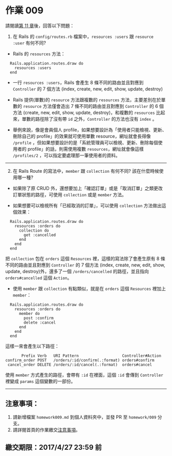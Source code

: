 # 作業 009

請閱讀[第 11 章](http://railsbook.tw/chapters/11-routes.html)後，回答以下問題：

1. 在 Rails 的 `config/routes.rb` 檔案中，`resources :users` 跟 `resource :user` 有何不同?

* Rails 的 `resources` 方法：

```
  Rails.application.routes.draw do
    resources :users
  end
```

* 一行 `resources :users`，Rails 會產生 8 條不同的路由並且對應到 `Controller` 的 7 個方法 (index, create, new, edit, show, update, destroy)

* Rails 提供(單數)的 `resource`  方法跟複數的 `resources` 方法，主要差別在於單數的 `resource` 方法僅會造出 7 條不同的路由並且對應到 `Controller` 的 6 個方法 (create, new, edit, show, update, destroy)，和複數的 `resources` 比起來，單數的路徑除了沒有帶 `id` 之外，`Controller` 的方法也沒有 `index` 。

* 舉例來說，像是會員個人 profile，如果想要設計為「使用者只能檢視、更新、刪除自己的 profile」的效果就可使用單數 resource，網址就會長得像 `/profile` ，但如果想要設計的是「系統管理員可以檢視、更新、刪除每個使用者的 profile」的話，則需使用複數 `resources`，網址就會像這樣 `/profiles/2` ，可以指定要處理那一筆使用者的資料。

-----
2. 在 Rails Route 的寫法中，`member` 跟 `collection` 有何不同? 該在什麼時候使用哪一種?

* 如果除了原 CRUD 外，還想要加上「確認訂單」或是「取消訂單」之類更改訂單狀態的路徑，可使用 `collection` 或是 `member` 方法。

* 如果想要可以檢視所有「已經取消的訂單」，可以使用 `collection` 方法做出這個效果：

```
  Rails.application.routes.draw do
    resources :orders do
      collection do
        get :cancelled
      end
    end
  end
```

把 `collection` 包在 `orders` 這個 `Resources` 裡，這樣的寫法除了會產生原有 8 條不同的路由並且對應到 `Controller` 的 7 個方法 (index, create, new, edit, show, update, destroy)外，還多了一個 `/orders/cancelled` 的路徑，並且指向 `orders#cancelled` 這個 `Action`。

* 使用 `member` 跟 `collection` 有點類似，就是在 `orders` 這個 `Resources` 裡加上 `member`：

```
  Rails.application.routes.draw do
    resources :orders do
      member do
        post :confirm
        delete :cancel
      end
    end
  end
```

這樣一來會產生以下路徑：

```
       Prefix Verb   URI Pattern                   Controller#Action
confirm_order POST   /orders/:id/confirm(.:format) orders#confirm
 cancel_order DELETE /orders/:id/cancel(.:format)  orders#cancel
```

使用 `member` 方式產生的路徑，會帶有 `:id` 在裡面，這個 `:id` 會傳到 `Controller` 裡變成 `params` 這個變數的一部份。

-----
## 注意事項：

1. 請新增檔案 `homework009.md` 到個人資料夾中，並發 PR 至 `homework/009` 分支。
2. 請詳閱首頁的作業繳交[注意事項](https://github.com/kaochenlong/ntub_homework2017/blob/master/README.md)。

## 繳交期限：2017/4/27 23:59 前
